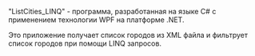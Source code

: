 "ListCities_LINQ" - программа, разработанная на языке C# с применением технологии WPF на платформе .NET.

Это приложение получает список городов из XML файла и фильтрует список городов при помощи LINQ запросов.
